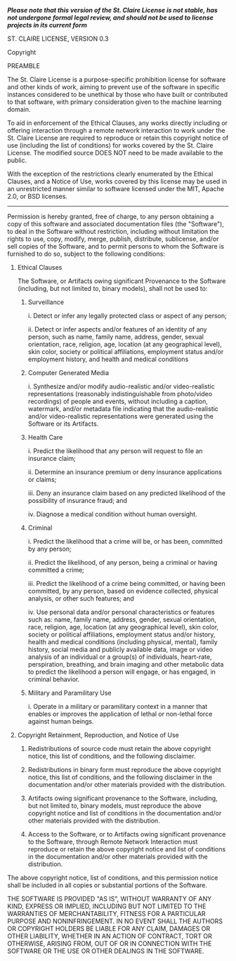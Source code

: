 ***Please note that this version of the St. Claire License is not stable, has not undergone formal legal review, and should not be used to license projects in its current form***

ST. CLAIRE LICENSE, VERSION 0.3

Copyright <YEAR> <COPYRIGHT HOLDER>

PREAMBLE

The St. Claire License is a purpose-specific prohibition license for software and other kinds of work, aiming to prevent use of the software in specific instances considered to be unethical by those who have built or contributed to that software, with primary consideration given to the machine learning domain.

To aid in enforcement of the Ethical Clauses, any works directly including or offering interaction through a remote network interaction to work under the St. Claire License are required to reproduce or retain this copyright notice of use (including the list of conditions) for works covered by the St. Claire License. The modified source DOES NOT need to be made available to the public.

With the exception of the restrictions clearly enumerated by the Ethical Clauses, and a Notice of Use, works covered by this license may be used in an unrestricted manner similar to software licensed under the MIT, Apache 2.0, or BSD licenses. 

---

Permission is hereby granted, free of charge, to any person obtaining a copy of this software and associated documentation files (the "Software"), to deal in the Software without restriction, including without limitation the rights to use, copy, modify, merge, publish, distribute, sublicense, and/or sell copies of the Software, and to permit persons to whom the Software is furnished to do so, subject to the following conditions:

1) Ethical Clauses 

   The Software, or Artifacts owing significant Provenance to the Software (including, but not limited to, binary models), shall not be used to:
        
    1. Surveillance
        
        i. Detect or infer any legally protected class or aspect of any person;
        
        ii. Detect or infer aspects and/or features of an identity of any person, such as name, family name, address, gender, sexual orientation, race, religion, age, location (at any geographical level), skin color, society or political affiliations, employment status and/or employment history, and health and medical conditions    

    2. Computer Generated Media
        
        i. Synthesize and/or modify audio-realistic and/or video-realistic representations (reasonably indistinguishable from photo/video recordings) of people and events, without including a caption, watermark, and/or metadata file indicating that the audio-realistic and/or video-realistic representations were generated using the Software or its Artifacts.

    3. Health Care

        i. Predict the likelihood that any person will request to file an insurance claim;

        ii. Determine an insurance premium or deny insurance applications or claims; 

        iii. Deny an insurance claim based on any predicted likelihood of the possibility of insurance fraud; and

        iv. Diagnose a medical condition without human oversight.    

    4. Criminal

        i. Predict the likelihood that a crime will be, or has been, committed by any person;

        ii. Predict the likelihood, of any person, being a criminal or having committed a  crime;

        iii. Predict the likelihood of a crime being committed, or having been committed, by any person, based on evidence collected, physical analysis, or other such features; and   

        iv. Use personal data and/or personal characteristics or features such as: name,  family name, address, gender, sexual orientation, race, religion, age,  location (at any geographical level), skin color, society or political affiliations, employment status and/or history, health and medical conditions (including physical, mental), family history, social media and publicly available data, image or video analysis of an individual or a group(s) of individuals, heart-rate, perspiration, breathing, and brain imaging and other metabolic data to predict the likelihood a person will engage, or has engaged, in criminal behavior. 

    5. Military and Paramilitary Use

        i. Operate in a military or paramilitary context in a manner that enables or improves the application of lethal or non-lethal force against human beings. 

2) Copyright Retainment, Reproduction, and Notice of Use 

   1) Redistributions of source code must retain the above copyright notice, this list of conditions, and the following disclaimer.
 
   2) Redistributions in binary form must reproduce the above copyright notice, this list of conditions, and the following disclaimer in the documentation and/or other materials provided with the distribution.  

   3) Artifacts owing significant provenance to the Software, including, but not limited to, binary models, must reproduce the above copyright notice and list of conditions in the documentation and/or other materials provided with the distribution.

   4) Access to the Software, or to Artifacts owing significant provenance to the Software, through Remote Network Interaction must reproduce or retain the above copyright notice and list of conditions in the documentation and/or other materials provided with the distribution.
       
The above copyright notice, list of conditions, and this permission notice shall be included in all copies or substantial portions of the Software.

THE SOFTWARE IS PROVIDED "AS IS", WITHOUT WARRANTY OF ANY KIND, EXPRESS OR IMPLIED, INCLUDING BUT NOT LIMITED TO THE WARRANTIES OF MERCHANTABILITY, FITNESS FOR A PARTICULAR PURPOSE AND NONINFRINGEMENT. IN NO EVENT SHALL THE AUTHORS OR COPYRIGHT HOLDERS BE LIABLE FOR ANY CLAIM, DAMAGES OR OTHER LIABILITY, WHETHER IN AN ACTION OF CONTRACT, TORT OR OTHERWISE, ARISING FROM, OUT OF OR IN CONNECTION WITH THE SOFTWARE OR THE USE OR OTHER DEALINGS IN THE SOFTWARE.